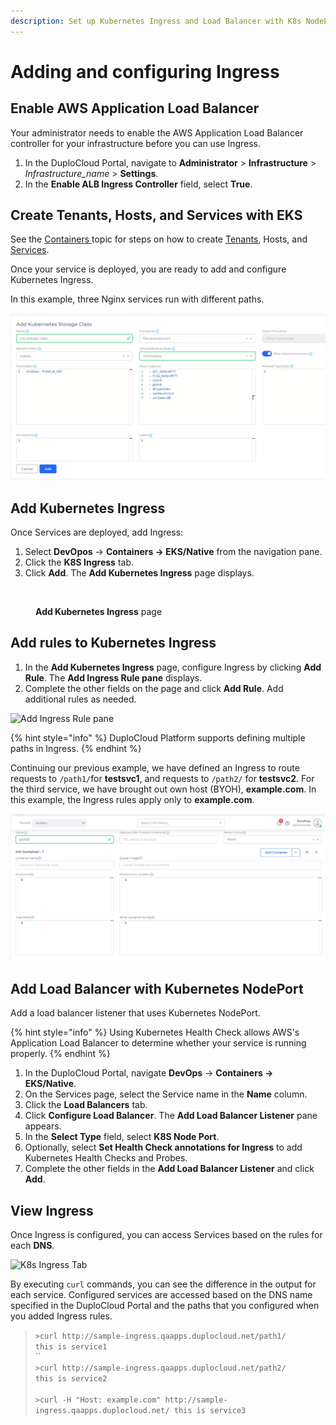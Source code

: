 ```yaml
---
description: Set up Kubernetes Ingress and Load Balancer with K8s NodePort
---
```


# Adding and configuring Ingress

## Enable AWS Application Load Balancer&#x20;

Your administrator needs to enable the AWS Application Load Balancer controller for your infrastructure before you can use Ingress.

1. In the DuploCloud Portal, navigate to **Administrator** > **Infrastructure** > _Infrastructure\_name_ > **Settings**.
2. In the **Enable ALB Ingress Controller** field, select **True**.

## Create Tenants, Hosts, and Services with EKS

See the [Containers ](./)topic for steps on how to create [Tenants](../../../getting-started/application-focussed-interface/tenant.md), Hosts, and [Services](../../../getting-started/application-focussed-interface/app-service-and-cloud-service.md).

Once your service is deployed, you are ready to add and configure Kubernetes Ingress.

In this example, three Nginx services run with different paths.

![The Services page](<../../../.gitbook/assets/image (16).png>)

## Add Kubernetes Ingress

Once Services are deployed, add Ingress:

1. Select **DevOpos** -> **Containers -> EKS/Native** from the navigation pane.
2. Click the **K8S Ingress** tab.&#x20;
3. Click **Add**. The **Add Kubernetes Ingress** page displays.

<figure><img src="../../../.gitbook/assets/AWS_Ingress (2).png" alt=""><figcaption><p><strong>Add Kubernetes Ingress</strong> page</p></figcaption></figure>

## Add rules to Kubernetes Ingress

1. In the **Add Kubernetes Ingress** page, configure Ingress by clicking **Add Rule**. The **Add Ingress Rule pane** displays.&#x20;
2. Complete the other fields on the page and click **Add Rule**. Add additional rules as needed.

![Add Ingress Rule pane](<../../../.gitbook/assets/image (57) (2).png>)

{% hint style="info" %}
DuploCloud Platform supports defining multiple paths in Ingress.
{% endhint %}

Continuing our previous example, we have defined an Ingress to route requests to `/path1/`for **testsvc1**, and requests to `/path2/` for **testsvc2**. For the third service, we have brought out own host (BYOH), **example.com**. In this example, the Ingress rules apply only to **example.com**.

![Kubernetes Ingress rules](<../../../.gitbook/assets/image (13).png>)

## Add Load Balancer with Kubernetes NodePort

Add a load balancer listener that uses Kubernetes NodePort.

{% hint style="info" %}
Using Kubernetes Health Check allows AWS's Application Load Balancer to determine whether your service is running properly.&#x20;
{% endhint %}

1. In the DuploCloud Portal, navigate **DevOps** -> **Containers -> EKS/Native**.
2. On the Services page, select the Service name in the **Name** column.
3. Click the **Load Balancers** tab.
4. Click **Configure Load Balancer**. The **Add Load Balancer Listener** pane appears.
5. In the **Select Type** field, select **K8S Node Port**.&#x20;
6. Optionally, select **Set Health Check annotations for Ingress** to add Kubernetes Health Checks and Probes.&#x20;
7. Complete the other fields in the **Add Load Balancer Listener** and click **Add**.

## View Ingress

Once Ingress is configured, you can access Services based on the rules for each **DNS**.

![K8s Ingress Tab](<../../../.gitbook/assets/image (18) (5).png>)

By executing `curl` commands, you can see the difference in the output for each service. Configured services are accessed based on the DNS name specified in the DuploCloud Portal and the paths that you configured when you added Ingress rules.

> `>curl http://sample-ingress.qaapps.duplocloud.net/path1/` \
> `this is service1`\
> ``\
> `>curl http://sample-ingress.qaapps.duplocloud.net/path2/` \
> `this is service2`\
> \
> `>curl -H "Host: example.com" http://sample-ingress.qaapps.duplocloud.net/ this is service3`

